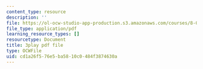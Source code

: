 ```yaml
---
content_type: resource
description: ''
file: https://ol-ocw-studio-app-production.s3.amazonaws.com/courses/8-01sc-classical-mechanics-fall-2016/cd1a26f576e5ba5810c0484f3874630a_gWLC3r6EHl0.pdf
file_type: application/pdf
learning_resource_types: []
resourcetype: Document
title: 3play pdf file
type: OCWFile
uid: cd1a26f5-76e5-ba58-10c0-484f3874630a
---
```

